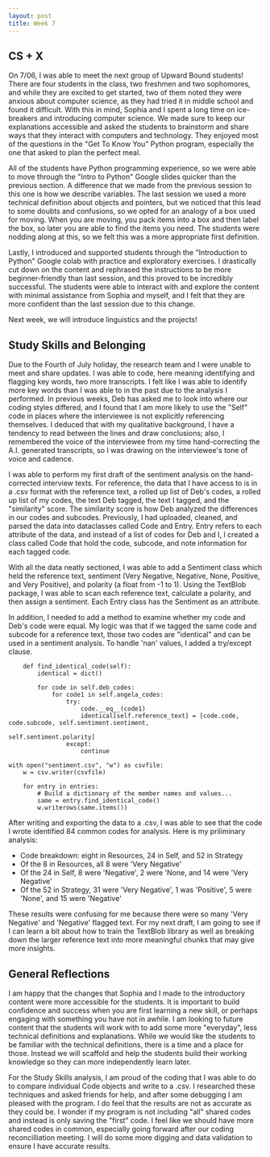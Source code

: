 ```yaml
---
layout: post
title: Week 7
---
```


## CS + X
On 7/06, I was able to meet the next group of Upward Bound students! There are four students in the class, two freshmen and two sophomores, and while they are excited to get started, two of them noted they were anxious about computer science, as they had tried it in middle school and found it difficult. With this in mind, Sophia and I spent a long time on ice-breakers and introducing computer science. We made sure to keep our explanations accessible and asked the students to brainstorm and share ways that they interact with computers and technology. They enjoyed most of the questions in the "Get To Know You" Python program, especially the one that asked to plan the perfect meal.

All of the students have Python programming experience, so we were able to move through the "Intro to Python" Google slides quicker than the previous section. A difference that we made from the previous session to this one is how we describe variables. The last session we used a more technical definition about objects and pointers, but we noticed that this lead to some doubts and confusions, so we opted for an analogy of a box used for moving. When you are moving, you pack items into a box and then label the box, so later you are able to find the items you need. The students were nodding along at this, so we felt this was a more appropriate first definition.

Lastly, I introduced and supported students through the "Introduction to Python" Google colab with practice and exploratory exercises. I drastically cut down on the content and rephrased the instructions to be more beginner-friendly than last session, and this proved to be incredibly successful. The students were able to interact with and explore the content with minimal assistance from Sophia and myself, and I felt that they are more confident than the last session due to this change.

Next week, we will introduce linguistics and the projects!

## Study Skills and Belonging
Due to the Fourth of July holiday, the research team and I were unable to meet and share updates. I was able to code, here meaning identifying and flagging key words, two more transcripts. I felt like I was able to identify more key words than I was able to in the past due to the analysis I performed. In previous weeks, Deb has asked me to look into where our coding styles differed, and I found that I am more likely to use the "Self" code in places where the interviewee is not explicitly referencing themselves. I deduced that with my qualitative background, I have a tendency to read between the lines and draw conclusions; also, I remembered the voice of the interviewee from my time hand-correcting the A.I. generated transcripts, so I was drawing on the interviewee's tone of voice and cadence.

I was able to perform my first draft of the sentiment analysis on the hand-corrected interview texts. For reference, the data that I have access to is in a .csv format with the reference text, a rolled up list of Deb's codes, a rolled up list of my codes, the text Deb tagged, the text I tagged, and the "similarity" score. The similarity score is how Deb analyzed the differences in our codes and subcodes. Previously, I had uploaded, cleaned, and parsed the data into dataclasses called Code and Entry. Entry refers to each attribute of the data, and instead of a list of codes for Deb and I, I created a class called Code that hold the code, subcode, and note information for each tagged code. 

With all the data neatly sectioned, I was able to add a Sentiment class which held the reference text, sentiment (Very Negative, Negative, None, Positive, and Very Positive), and polarity (a float from -1 to 1). Using the TextBlob package, I was able to scan each reference text, calculate a polarity, and then assign a sentiment. Each Entry class has the Sentiment as an attribute. 

In addition, I needed to add a method to examine whether my code and Deb's code were equal. My logic was that if we tagged the same code and subcode for a reference text, those two codes are "identical" and can be used in a sentiment analysis. To handle 'nan' values, I added a try/except clause.

```
    def find_identical_code(self):
        identical = dict()

        for code in self.deb_codes:
            for code1 in self.angela_codes:
                try:
                    code.__eq__(code1)
                    identical[self.reference_text] = [code.code, code.subcode, self.sentiment.sentiment,
                                                      self.sentiment.polarity]
                except:
                    continue

with open("sentiment.csv", "w") as csvfile:
    w = csv.writer(csvfile)

    for entry in entries:
        # Build a dictionary of the member names and values...
        same = entry.find_identical_code()
        w.writerows(same.items())
```
After writing and exporting the data to a .csv, I was able to see that the code I wrote identified 84 common codes for analysis. Here is my priliminary analysis: 
* Code breakdown: eight in Resources, 24 in Self, and 52 in Strategy
* Of the 8 in Resources, all 8 were 'Very Negative'
* Of the 24 in Self, 8 were 'Negative', 2 were 'None, and 14 were 'Very Negative'
* Of the 52 in Strategy, 31 were 'Very Negative', 1 was 'Positive', 5 were 'None', and 15 were 'Negative'

These results were confusing for me because there were so many 'Very Negative' and 'Negative' flagged text. For my next draft, I am going to see if I can learn a bit about how to train the TextBlob library as well as breaking down the larger reference text into more meaningful chunks that may give more insights.

## General Reflections
I am happy that the changes that Sophia and I made to the introductory content were more accessible for the students. It is important to build confidence and success when you are first learning a new skill, or perhaps engaging with something you have not in awhile. I am looking to future content that the students will work with to add some more "everyday", less technical definitions and explanations. While we would like the students to be familiar with the technical definitions, there is a time and a place for those. Instead we will scaffold and help the students build their working knowledge so they can more independently learn later.

For the Study Skills analysis, I am proud of the coding that I was able to do to compare individual Code objects and write to a .csv. I researched these techniques and asked friends for help, and after some debugging I am pleased with the program. I do feel that the results are not as accurate as they could be. I wonder if my program is not including "all" shared codes and instead is only saving the "first" code. I feel like we should have more shared codes in common, especially going forward after our coding reconcilliation meeting. I will do some more digging and data validation to ensure I have accurate results.
